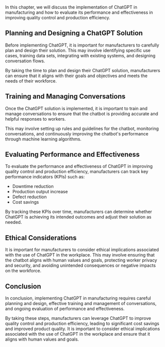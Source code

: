 
In this chapter, we will discuss the implementation of ChatGPT in manufacturing and how to evaluate its performance and effectiveness in improving quality control and production efficiency.

Planning and Designing a ChatGPT Solution
-----------------------------------------

Before implementing ChatGPT, it is important for manufacturers to carefully plan and design their solution. This may involve identifying specific use cases, training data sets, integrating with existing systems, and designing conversation flows.

By taking the time to plan and design their ChatGPT solution, manufacturers can ensure that it aligns with their goals and objectives and meets the needs of their workforce.

Training and Managing Conversations
-----------------------------------

Once the ChatGPT solution is implemented, it is important to train and manage conversations to ensure that the chatbot is providing accurate and helpful responses to workers.

This may involve setting up rules and guidelines for the chatbot, monitoring conversations, and continuously improving the chatbot's performance through machine learning algorithms.

Evaluating Performance and Effectiveness
----------------------------------------

To evaluate the performance and effectiveness of ChatGPT in improving quality control and production efficiency, manufacturers can track key performance indicators (KPIs) such as:

* Downtime reduction
* Production output increase
* Defect reduction
* Cost savings

By tracking these KPIs over time, manufacturers can determine whether ChatGPT is achieving its intended outcomes and adjust their solution as needed.

Ethical Considerations
----------------------

It is important for manufacturers to consider ethical implications associated with the use of ChatGPT in the workplace. This may involve ensuring that the chatbot aligns with human values and goals, protecting worker privacy and security, and avoiding unintended consequences or negative impacts on the workforce.

Conclusion
----------

In conclusion, implementing ChatGPT in manufacturing requires careful planning and design, effective training and management of conversations, and ongoing evaluation of performance and effectiveness.

By taking these steps, manufacturers can leverage ChatGPT to improve quality control and production efficiency, leading to significant cost savings and improved product quality. It is important to consider ethical implications associated with the use of ChatGPT in the workplace and ensure that it aligns with human values and goals.

